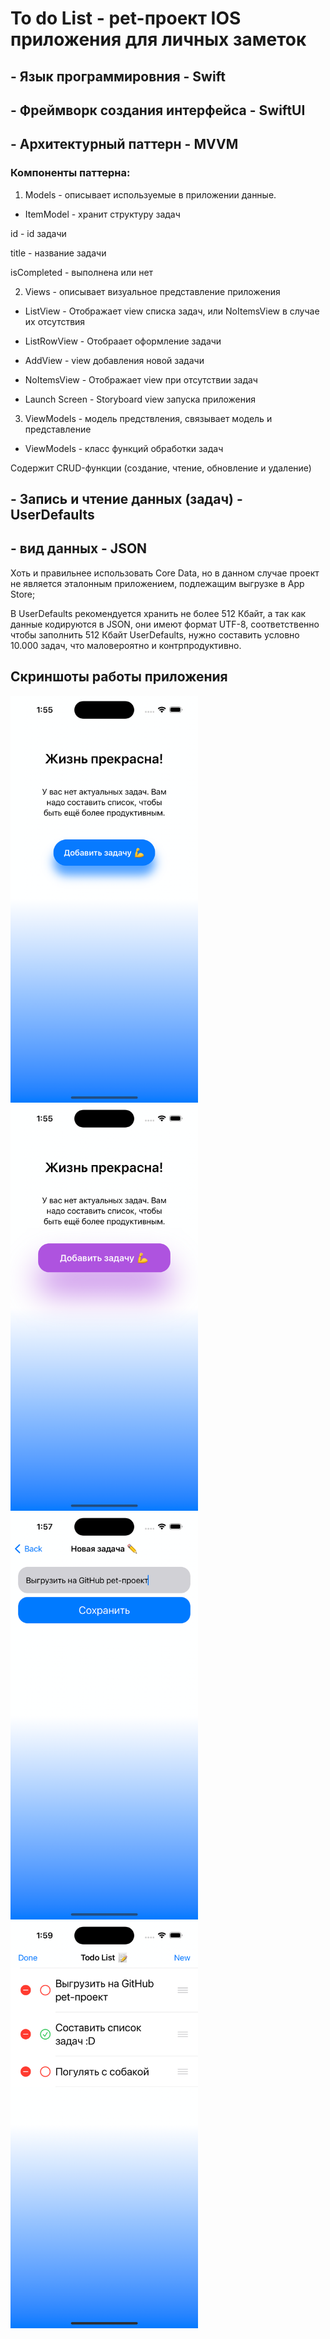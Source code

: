 # To do List - pet-проект IOS приложения для личных заметок

## - Язык программировния - Swift

## - Фреймворк создания интерфейса - SwiftUI

## - Архитектурный паттерн - MVVM

### Компоненты паттерна:

1. Models - описывает используемые в приложении данные.

- ItemModel - хранит структуру задач

id - id задачи

title - название задачи

isCompleted - выполнена или нет

2. Views - описывает визуальное представление приложения

- ListView - Отображает view списка задач, или NoItemsView в случае их отсутствия

- ListRowView - Отобраает оформление задачи

- AddView - view добавления новой задачи

- NoItemsView - Отображает view при отсутствии задач

- Launch Screen - Storyboard view запуска приложения

3. ViewModels - модель предствления, связывает модель и представление

- ViewModels - класс функций обработки задач

Содержит CRUD-функции (создание, чтение, обновление и удаление)

## - Запись и чтение данных (задач) - UserDefaults

## - вид данных - JSON

Хоть и правильнее использовать Core Data, но в данном случае проект не является эталонным приложением, подлежащим выгрузке в App Store;

В UserDefaults рекомендуется хранить не более 512 Кбайт, а так как данные кодируются в JSON, они имеют формат UTF-8, соответственно чтобы заполнить 512 Кбайт UserDefaults, нужно составить условно 10.000 задач, что маловероятно и контрпродуктивно.

## Скриншоты работы приложения

<!DOCTYPE html>
<html>
 <head>
  <meta charset="utf-8">
  <title>Фотографии</title>
 </head>
 <body>
  <p>
    <img src="screenshots/1.png" width="300">
    <img src="screenshots/2.png" width="300">
    <img src="screenshots/3.png" width="300">
    <img src="screenshots/4.png" width="300">
  </p>
 </body>
</html>
